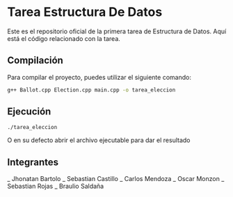 # Tarea Estructura De Datos

Este es el repositorio oficial de la primera tarea de Estructura de Datos. Aquí está el código relacionado con la tarea.

## Compilación

Para compilar el proyecto, puedes utilizar el siguiente comando:

```bash
g++ Ballot.cpp Election.cpp main.cpp -o tarea_eleccion
```

## Ejecución

```
./tarea_eleccion
```

O en su defecto abrir el archivo ejecutable para dar el resultado

## Integrantes

_ Jhonatan Bartolo
_ Sebastian Castillo
_ Carlos Mendoza
_ Oscar Monzon
_ Sebastian Rojas
_ Braulio Saldaña
